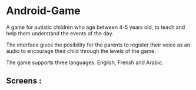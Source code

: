 # Android-Game
A game for autistic children who age between 4-5 years old, to teach and help them understand the events of the day.

The interface gives the posibility for the parents to register their voice as an audio to encourage their child through the levels of the game.

The game supports three languages: English, Frensh and Arabic.

## Screens :





